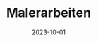 ---
title: 'Malerarbeiten'
description: 'Bringen Sie frische Farbe in Ihr Zuhause! Unsere Malerexperten verschönern Ihre Wände und Decken mit einer professionellen Ausführung.'
date: 2023-10-01
serviceImg: 'repair03.jpg'
weight: 30
_build:
    render: never
---